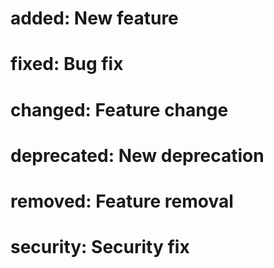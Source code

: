 # added: New feature
# fixed: Bug fix
# changed: Feature change
# deprecated: New deprecation
# removed: Feature removal
# security: Security fix
